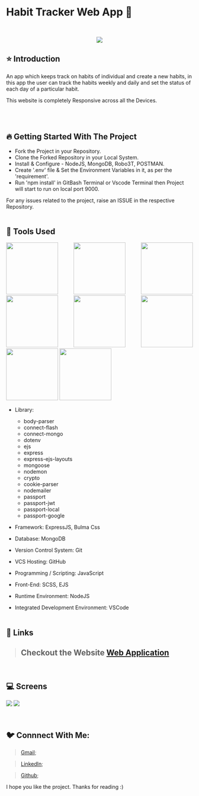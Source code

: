 # Habit Tracker Web App 🚀

<br/>
<p align="center">
<img src="https://gitlab.com/saurabh-dixit1/facebook-social-media/-/raw/main/image_2023-04-04_091712137.png">
</p>

## ⭐️ Introduction

An app which keeps track on habits of individual and create a new habits, in this app the user can track the habits weekly and daily and set the status of each day
of a particular habit.

This website is completely Responsive across all the Devices.

   <br/>
   <br/>

## 🔥 Getting Started With The Project

-  Fork the Project in your Repository.
-  Clone the Forked Repository in your Local System.
-  Install & Configure - NodeJS, MongoDB, Robo3T, POSTMAN.
-  Create '.env' file & Set the Environment Variables in it, as per the 'requirement'.
-  Run 'npm install' in GitBash Terminal or Vscode Terminal then Project will start to run on local port 9000.


For any issues related to the project, raise an ISSUE in the respective Repository.
<br/>
<br/>

## 🔨 Tools Used

<p align="justify">
<img height="140" width="140" src="https://www.w3.org/html/logo/downloads/HTML5_Logo_256.png">
<img height="140" width="140" src="https://logodix.com/logo/470309.png">
<img height="140" width="140" src="https://upload.wikimedia.org/wikipedia/commons/6/6a/JavaScript-logo.png">
<img height="140" width="140" src="https://upload.wikimedia.org/wikipedia/commons/b/b2/Bootstrap_logo.svg">
<img height="140" width="140" src="https://encrypted-tbn0.gstatic.com/images?q=tbn:ANd9GcQv2l-4Y-ZVZm77rzV9CRJxmgNPpy36zgePIA&usqp=CAU">
<img height="140" width="140" src="https://encrypted-tbn0.gstatic.com/images?q=tbn:ANd9GcSMX7p-_Zo1LqsEfO1v3B6Zw0Jgvhk4vo1fKA&usqp=CAU">
<img height="140" width="140" src="https://encrypted-tbn0.gstatic.com/images?q=tbn:ANd9GcRASBParCnQhsRkKZ8opkkRjtk9XJ-MHdy0jA&usqp=CAU">
<img height="140" width="140" src="https://code.visualstudio.com/assets/apple-touch-icon.png">
</p>

-  Library:
   -  body-parser
   -  connect-flash
   -  connect-mongo
   -  dotenv
   -  ejs
   -  express
   -  express-ejs-layouts
   -  mongoose
   -  nodemon
   -  crypto
   -  cookie-parser
   -  nodemailer
   -  passport
   -  passport-jwt
   -  passport-local
   -  passport-google

-  Framework: ExpressJS, Bulma Css
-  Database: MongoDB
-  Version Control System: Git
-  VCS Hosting: GitHub
-  Programming / Scripting: JavaScript
-  Front-End: SCSS, EJS
-  Runtime Environment: NodeJS
-  Integrated Development Environment: VSCode
   <br/>
   <br/>

## 🔗 Links

> ## Checkout the Website [Web Application](https://habit-tracker-app-937s.onrender.com)


<br/>

## 💻 Screens

<p align="justify">
<img src="https://gitlab.com/saurabh-dixit1/facebook-social-media/-/raw/main/image_2023-04-04_091844523.png">
<img src="https://gitlab.com/saurabh-dixit1/facebook-social-media/-/raw/main/image_2023-04-04_091935647.png">
</p>
<br/>

## 🐦 Connnect With Me:

> [Gmail](mailto:smartds2550@gmail.com);

> [LinkedIn](https://www.linkedin.com/in/saurabhdixit93/);

> [Github](https://github.com/saurabhdixit93);

I hope you like the project. Thanks for reading :)
